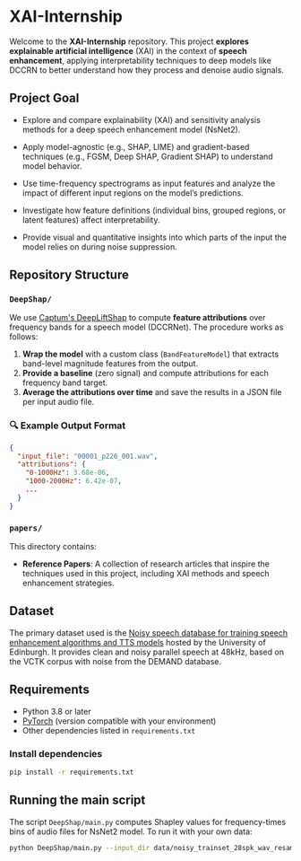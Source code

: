 # XAI-Internship

Welcome to the **XAI-Internship** repository. This project **explores explainable artificial intelligence** (XAI) in the context of **speech enhancement**, applying interpretability techniques to deep models like DCCRN to better understand how they process and denoise audio signals.

## Project Goal

- Explore and compare explainability (XAI) and sensitivity analysis methods for a deep speech enhancement model (NsNet2).

- Apply model-agnostic (e.g., SHAP, LIME) and gradient-based techniques (e.g., FGSM, Deep SHAP, Gradient SHAP) to understand model behavior.

- Use time-frequency spectrograms as input features and analyze the impact of different input regions on the model’s predictions.

- Investigate how feature definitions (individual bins, grouped regions, or latent features) affect interpretability.

- Provide visual and quantitative insights into which parts of the input the model relies on during noise suppression.


## Repository Structure

### `DeepShap/` 

We use [Captum's DeepLiftShap](https://captum.ai/api/deep_lift_shap.html) to compute **feature attributions** over frequency bands for a speech model (DCCRNet). The procedure works as follows:

1. **Wrap the model** with a custom class (`BandFeatureModel`) that extracts band-level magnitude features from the output.
2. **Provide a baseline** (zero signal) and compute attributions for each frequency band target.
3. **Average the attributions over time** and save the results in a JSON file per input audio file.

### 🔍 Example Output Format

```json
{
  "input_file": "00001_p226_001.wav",
  "attributions": {
    "0-1000Hz": 3.68e-06,
    "1000-2000Hz": 6.42e-07,
    ...
  }
}
```


### `papers/`
This directory contains:
- **Reference Papers**: A collection of research articles that inspire the techniques used in this project, including XAI methods and speech enhancement strategies.

## Dataset

The primary dataset used is the [Noisy speech database for training speech enhancement algorithms and TTS models](https://datashare.ed.ac.uk/handle/10283/2791) hosted by the University of Edinburgh.
It provides clean and noisy parallel speech at 48kHz, based on the VCTK corpus with noise from the DEMAND database.


## Requirements

- Python 3.8 or later
- [PyTorch](https://pytorch.org/) (version compatible with your environment)
- Other dependencies listed in `requirements.txt`

### Install dependencies

```bash
pip install -r requirements.txt
```

## Running the main script

The script `DeepShap/main.py` computes Shapley values for frequency-times bins of audio files for NsNet2 model. To run it with your own data:

```bash
python DeepShap/main.py --input_dir data/noisy_trainset_28spk_wav_resampled --divisions 16 32 64
```